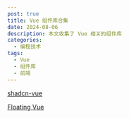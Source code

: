 ```yaml
---
post: true
title: Vue 组件库合集
date: 2024-08-06
description: 本文收集了 Vue 相关的组件库
categories:
  - 编程技术
tags:
  - Vue
  - 组件库
  - 前端
---
```


[shadcn-vue](https://www.shadcn-vue.com)

[Floating Vue](https://floating-vue.starpad.dev/)